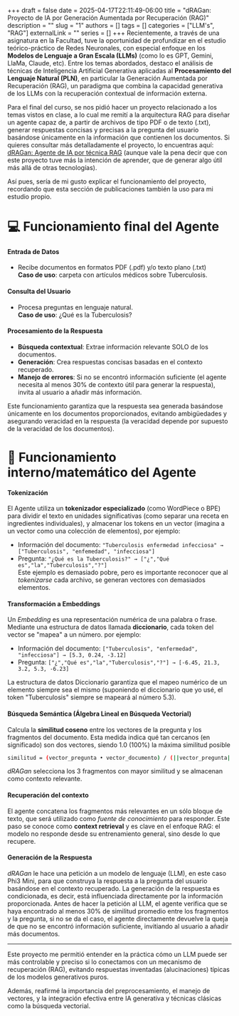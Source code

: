 +++ 
draft = false
date = 2025-04-17T22:11:49-06:00
title = "dRAGan: Proyecto de IA por Generación Aumentada por Recuperación (RAG)"
description = ""
slug = "1"
authors = []
tags = []
categories = ["LLM's", "RAG"]
externalLink = ""
series = []
+++
Recientemente, a través de una asignatura en la Facultad, tuve la oportunidad de profundizar en el estudio teórico-práctico de Redes Neuronales, con especial enfoque en los **Modelos de Lenguaje a Gran Escala (LLMs)** (como lo es GPT, Gemini, LlaMa, Claude, etc). Entre los temas abordados, destaco el análisis de técnicas de Inteligencia Artificial Generativa aplicadas al **Procesamiento del Lenguaje Natural (PLN)**, en particular la Generación Aumentada por Recuperación (RAG), un paradigma que combina la capacidad generativa de los LLMs con la recuperación contextual de información externa. 

Para el final del curso, se nos pidió hacer un proyecto relacionado a los temas vistos en clase, a lo cual me remití a la arquitectura RAG para diseñar un agente capaz de, a partir de archivos de tipo PDF o de texto (.txt), generar respuestas concisas y precisas a la pregunta del usuario basándose únicamente en la información que contienen los documentos. Si quieres consultar más detalladamente el proyecto, lo encuentras aquí: [dRAGan: Agente de IA por técnica RAG](../../projects/dragan) (aunque vale la pena decir que con este proyecto tuve más la intención de aprender, que de generar algo útil más allá de otras tecnologías).

Así pues, sería de mi gusto explicar el funcionamiento del proyecto, recordando que esta sección de publicaciones también la uso para mi estudio propio.

# 💻 Funcionamiento final del Agente

#### Entrada de Datos
- Recibe documentos en formatos PDF (.pdf) y/o texto plano (.txt)  
**Caso de uso**: carpeta con artículos médicos sobre Tuberculosis.

#### Consulta del Usuario
- Procesa preguntas en lenguaje natural.  
**Caso de uso**: ¿Qué es la Tuberculosis?

#### Procesamiento de la Respuesta
- **Búsqueda contextual**: Extrae información relevante SOLO de los documentos.
- **Generación**: Crea respuestas concisas basadas en el contexto recuperado.
- **Manejo de errores**: Si no se encontró información suficiente (el agente necesita al menos 30% de contexto útil para generar la respuesta), invita al usuario a añadir más información.

Este funcionamiento garantiza que la respuesta sea generada basándose únicamente en los documentos proporcionados, evitando ambigüedades y asegurando veracidad en la respuesta (la veracidad depende por supuesto de la veracidad de los documentos).


# 🧠 Funcionamiento interno/matemático del Agente

#### Tokenización
El Agente utiliza un **tokenizador especializado** (como WordPiece o BPE) para dividir el texto en unidades significativas (como separar una receta en ingredientes individuales), y almacenar los tokens en un vector (imagina a un vector como una colección de elementos), por ejemplo:  

- Información del documento: `"Tuberculosis enfermedad infecciosa" → ["Tuberculosis", "enfemedad", "infecciosa"]` 
- Pregunta: `"¿Qué es la Tuberculosis?" → ["¿","Qué es","la","Tuberculosis","?"]`   
Este ejemplo es demasiado pobre, pero es importante reconocer que al _tokenizarse_ cada archivo, se generan vectores con demasiados elementos.

#### Transformación a Embeddings
Un _Embedding_ es una representación numérica de una palabra o frase. Mediante una estructura de datos llamada **diccionario**, cada token del vector se "mapea" a un número. por ejemplo:  

- Información del documento:   `["Tuberculosis", "enfermedad", "infecciosa"] → [5.3, 0.24, -3.12]`
- Pregunta: `["¿","Qué es","la","Tuberculosis","?"] → [-6.45, 21.3, 3.2, 5.3, -6.23]`  

La estructura de datos Diccionario garantiza que el mapeo numérico de un elemento siempre sea el mismo (suponiendo el diccionario que yo usé, el token "Tuberculosis" siempre se mapeará al número 5.3).

#### Búsqueda Semántica (Álgebra Lineal en Búsqueda Vectorial)
Calcula la **similitud coseno** entre los vectores de la pregunta y los fragmentos del documento. Esta medida indica qué tan cercanos (en significado) son dos vectores, siendo 1.0 (100%) la máxima similitud posible
```bash {class="my-class" id="my-codeblock" lineNos=inline tabWidth=2}
similitud = (vector_pregunta • vector_documento) / (||vector_pregunta|| * ||vector_documento||)

```
_dRAGan_ selecciona los 3 fragmentos con mayor similitud y se almacenan como contexto relevante.

#### Recuperación del contexto
El agente concatena los fragmentos más relevantes en un sólo bloque de texto, que será utilizado como _fuente de conocimiento_ para responder. Este paso se conoce como **context retrieval** y es clave en el enfoque RAG: el modelo no responde desde su entrenamiento general, sino desde lo que recupere.

#### Generación de la Respuesta 
_dRAGan_ le hace una petición a un modelo de lenguaje (LLM), en este caso Phi3 Mini, para que construya la respuesta a la pregunta del usuario basándose en el contexto recuperado. La generación de la respuesta es condicionada, es decir, está influenciada directamente por la información proporcionada. Antes de hacer la petición al LLM, el agente verifica que se haya encontrado al menos 30% de similitud promedio entre los fragmentos y la pregunta, si no se da el caso, el agente directamente devuelve la queja de que no se encontró información suficiente, invitiando al usuario a añadir más documentos.


_____
Este proyecto me permitió entender en la práctica cómo un LLM puede ser más controlable y preciso si lo conectamos con un mecanismo de recuperación (RAG), evitando respuestas inventadas (alucinaciones) típicas de los modelos generativos puros.

Además, reafirmé la importancia del preprocesamiento, el manejo de vectores, y la integración efectiva entre IA generativa y técnicas clásicas como la búsqueda vectorial.
